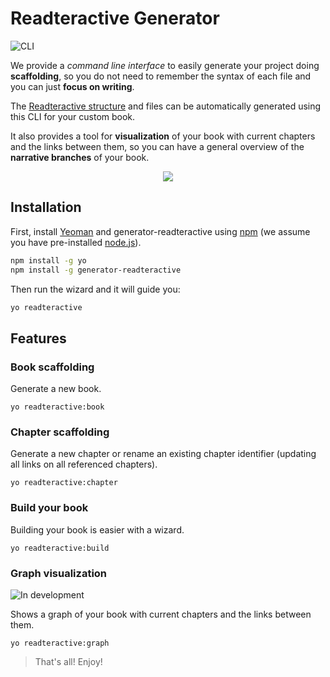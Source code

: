 # Readteractive Generator

![CLI](https://img.shields.io/badge/CLI-readteractive--generator-blue.svg)

We provide a _command line interface_ to easily generate your project doing **scaffolding**, so you do not need to remember the syntax of each file and you can just **focus on writing**.

The [Readteractive structure](https://github.com/Carleslc/Readteractive/readteractive-structure) and files can be automatically generated using this CLI for your custom book.

It also provides a tool for **visualization** of your book with current chapters and the links between them, so you can have a general overview of the **narrative branches** of your book.

<p align="center"><img src="http://yeoman.io/static/yeoman-character-sticker.51cef7e007.png" ></p>

## Installation

First, install [Yeoman](http://yeoman.io) and generator-readteractive using [npm](https://www.npmjs.com/) (we assume you have pre-installed [node.js](https://nodejs.org/)).

```bash
npm install -g yo
npm install -g generator-readteractive
```

Then run the wizard and it will guide you:

```bash
yo readteractive
```

## Features

### Book scaffolding

Generate a new book.

```
yo readteractive:book
```

### Chapter scaffolding

Generate a new chapter or rename an existing chapter identifier (updating all links on all referenced chapters).

```
yo readteractive:chapter
```

### Build your book

Building your book is easier with a wizard.

```
yo readteractive:build
```

### Graph visualization

![In development](https://img.shields.io/badge/status-in%20development-red.svg)

Shows a graph of your book with current chapters and the links between them.

```
yo readteractive:graph
```

> That's all! Enjoy!
